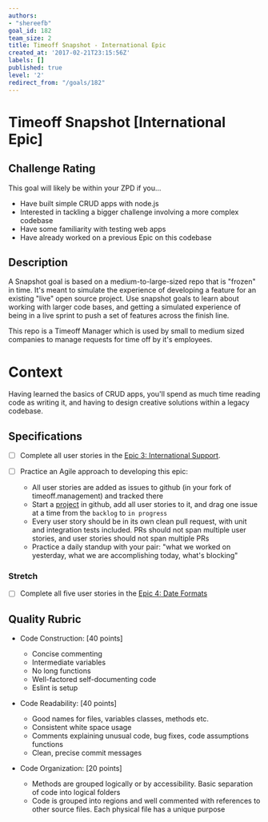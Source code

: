 ```yaml
---
authors:
- "shereefb"
goal_id: 182
team_size: 2
title: Timeoff Snapshot - International Epic
created_at: '2017-02-21T23:15:56Z'
labels: []
published: true
level: '2'
redirect_from: "/goals/182"
---
```


# Timeoff Snapshot [International Epic]

## Challenge Rating

This goal will likely be within your ZPD if you...

- Have built simple CRUD apps with node.js
- Interested in tackling a bigger challenge involving a more complex codebase
- Have some familiarity with testing web apps
- Have already worked on a previous Epic on this codebase

## Description

A Snapshot goal is based on a medium-to-large-sized repo that is "frozen" in time. It's meant to simulate the experience of developing a feature for an existing "live" open source project.
Use snapshot goals to learn about working with larger code bases, and getting a simulated experience of being in a live sprint to push a set of features across the finish line.

This repo is a Timeoff Manager which is used by small to medium sized companies to manage requests for time off by it's employees.

# Context

Having learned the basics of CRUD apps, you'll spend as much time reading code as writing it, and having to design creative solutions within a legacy codebase.

## Specifications


- [ ] Complete all user stories in the [Epic 3: International Support][repo].

- [ ] Practice an Agile approach to developing this epic:
  - All user stories are added as issues to github (in your fork of timeoff.management) and tracked there
  - Start a [project](https://help.github.com/articles/about-projects/) in github, add all user stories to it, and drag one issue at a time from the `backlog` to `in progress`
  - Every user story should be in its own clean pull request, with unit and integration tests included. PRs should not span multiple user stories, and user stories should not span multiple PRs
  - Practice a daily standup with your pair: "what we worked on yesterday, what we are accomplishing today, what's blocking"

### Stretch

- [ ] Complete all five user stories in the [Epic 4: Date Formats][repo]

## Quality Rubric

- Code Construction: [40 points]
  - Concise commenting
  - Intermediate variables
  - No long functions
  - Well-factored self-documenting code
  - Eslint is setup
- Code Readability: [40 points]
  - Good names for files, variables classes, methods etc.
  - Consistent white space usage
  - Comments explaining unusual code, bug fixes, code assumptions functions
  - Clean, precise commit messages
- Code Organization: [20 points]
  - Methods are grouped logically or by accessibility. Basic separation of code into logical folders
  - Code is grouped into regions and well commented with references to other source files. Each physical file has a unique purpose

  [repo]:https://github.com/GuildCrafts/timeoff.management/blob/master/user_stories.md
